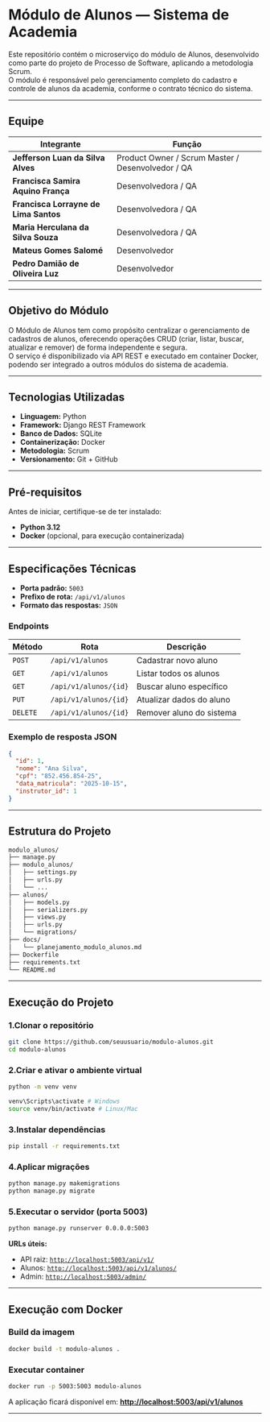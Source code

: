# Módulo de Alunos — Sistema de Academia

Este repositório contém o microserviço do módulo de Alunos, desenvolvido como parte do projeto de Processo de Software, aplicando a metodologia Scrum.  
O módulo é responsável pelo gerenciamento completo do cadastro e controle de alunos da academia, conforme o contrato técnico do sistema.

---

## Equipe

| Integrante                            | Função                                            |
| ------------------------------------- | ------------------------------------------------- |
| **Jefferson Luan da Silva Alves**     | Product Owner / Scrum Master / Desenvolvedor / QA |
| **Francisca Samira Aquino França**    | Desenvolvedora / QA                               |
| **Francisca Lorrayne de Lima Santos** | Desenvolvedora / QA                               |
| **Maria Herculana da Silva Souza**    | Desenvolvedora / QA                               |
| **Mateus Gomes Salomé**               | Desenvolvedor                                     |
| **Pedro Damião de Oliveira Luz**      | Desenvolvedor                                     |

---

## Objetivo do Módulo

O Módulo de Alunos tem como propósito centralizar o gerenciamento de cadastros de alunos, oferecendo operações CRUD (criar, listar, buscar, atualizar e remover) de forma independente e segura.  
O serviço é disponibilizado via API REST e executado em container Docker, podendo ser integrado a outros módulos do sistema de academia.

---

## Tecnologias Utilizadas

- **Linguagem:** Python
- **Framework:** Django REST Framework
- **Banco de Dados:** SQLite
- **Containerização:** Docker
- **Metodologia:** Scrum
- **Versionamento:** Git + GitHub

---

## Pré-requisitos

Antes de iniciar, certifique-se de ter instalado:

- **Python 3.12**
- **Docker** (opcional, para execução containerizada)

---

## Especificações Técnicas

- **Porta padrão:** `5003`
- **Prefixo de rota:** `/api/v1/alunos`
- **Formato das respostas:** `JSON`

### Endpoints

| Método   | Rota                  | Descrição                |
| -------- | --------------------- | ------------------------ |
| `POST`   | `/api/v1/alunos`      | Cadastrar novo aluno     |
| `GET`    | `/api/v1/alunos`      | Listar todos os alunos   |
| `GET`    | `/api/v1/alunos/{id}` | Buscar aluno específico  |
| `PUT`    | `/api/v1/alunos/{id}` | Atualizar dados do aluno |
| `DELETE` | `/api/v1/alunos/{id}` | Remover aluno do sistema |

### Exemplo de resposta JSON

```json
{
  "id": 1,
  "nome": "Ana Silva",
  "cpf": "852.456.854-25",
  "data_matricula": "2025-10-15",
  "instrutor_id": 1
}
```

---

## Estrutura do Projeto

```bash
modulo_alunos/
├── manage.py
├── modulo_alunos/
│   ├── settings.py
│   ├── urls.py
│   └── ...
├── alunos/
│   ├── models.py
│   ├── serializers.py
│   ├── views.py
│   ├── urls.py
│   └── migrations/
├── docs/
│   └── planejamento_modulo_alunos.md
├── Dockerfile
├── requirements.txt
└── README.md
```

---

## Execução do Projeto

### 1.Clonar o repositório

```bash
git clone https://github.com/seuusuario/modulo-alunos.git
cd modulo-alunos
```

### 2.Criar e ativar o ambiente virtual

```bash
python -m venv venv

venv\Scripts\activate # Windows
source venv/bin/activate # Linux/Mac

```

### 3.Instalar dependências

```bash
pip install -r requirements.txt
```

### 4.Aplicar migrações

```bash
python manage.py makemigrations
python manage.py migrate
```

### 5.Executar o servidor (porta 5003)

```bash
python manage.py runserver 0.0.0.0:5003
```

**URLs úteis:**

- API raiz: [`http://localhost:5003/api/v1/`](http://localhost:5003/api/v1/)
- Alunos: [`http://localhost:5003/api/v1/alunos/`](http://localhost:5003/api/v1/alunos/)
- Admin: [`http://localhost:5003/admin/`](http://localhost:5003/admin/)

---

## Execução com Docker

### Build da imagem

```bash
docker build -t modulo-alunos .
```

### Executar container

```bash
docker run -p 5003:5003 modulo-alunos
```

A aplicação ficará disponível em:
**[http://localhost:5003/api/v1/alunos](http://localhost:5003/api/v1/alunos)**

---
